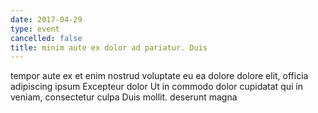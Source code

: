 ```yaml
---
date: 2017-04-29
type: event
cancelled: false
title: minim aute ex dolor ad pariatur. Duis
---
```

tempor aute ex et enim nostrud voluptate eu ea dolore dolore elit, officia adipiscing ipsum Excepteur dolor Ut in commodo dolor cupidatat qui in veniam, consectetur culpa Duis mollit. deserunt magna